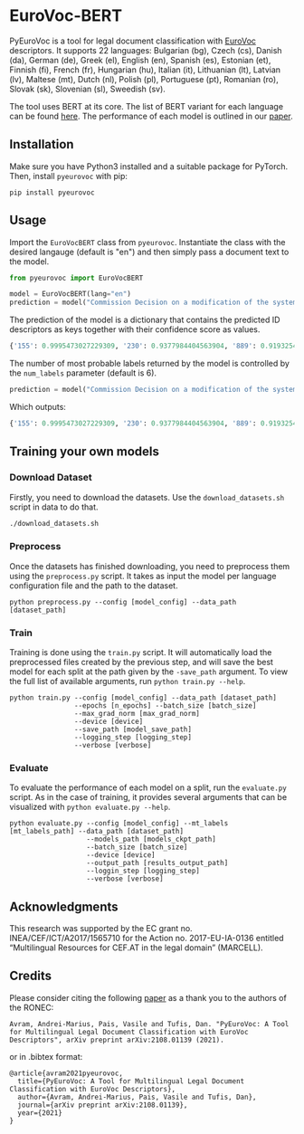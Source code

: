 # EuroVoc-BERT

PyEuroVoc is a tool for legal document classification with [EuroVoc](https://eur-lex.europa.eu/browse/eurovoc.html) descriptors. It supports 22 languages: Bulgarian (bg), Czech (cs), Danish (da), German (de), Greek (el), English (en), Spanish (es), Estonian (et), Finnish (fi), French (fr), Hungarian (hu), Italian (it), Lithuanian (lt), Latvian (lv), Maltese (mt), Dutch (nl), Polish (pl), Portuguese (pt), Romanian (ro), Slovak (sk), Slovenian (sl), Sweedish (sv). 

The tool uses BERT at its core. The list of BERT variant for each language can be found [here](https://github.com/racai-ai/pyeurovoc/blob/master/configs/models.yml). The performance of each model is outlined in our [paper](https://arxiv.org/abs/2108.01139).

## Installation

Make sure you have Python3 installed and a suitable package for PyTorch. Then, install `pyeurovoc` with pip:

```
pip install pyeurovoc
```

## Usage

Import the `EuroVocBERT` class from `pyeurovoc`. Instantiate the class with the desired langauge (default is "en") and then simply pass a document text to the model.

``` python
from pyeurovoc import EuroVocBERT

model = EuroVocBERT(lang="en")
prediction = model("Commission Decision on a modification of the system of aid applied in Italy in respect of shipbuilding")
```

The prediction of the model is a dictionary that contains the predicted ID descriptors as keys together with their confidence score as values.

``` python
{'155': 0.9995473027229309, '230': 0.9377984404563904, '889': 0.9193254113197327, '1519': 0.714003324508667, '5020': 0.5, '5541': 0.5}
```

The number of most probable labels returned by the model is controlled by the `num_labels` parameter (default is 6).


``` python
prediction = model("Commission Decision on a modification of the system of aid applied in Italy in respect of shipbuilding", num_labels=4)
```

Which outputs:
``` python
{'155': 0.9995473027229309, '230': 0.9377984404563904, '889': 0.9193254113197327, '1519': 0.714003324508667}
```

## Training your own models

### Download Dataset

Firstly, you need to download the datasets. Use the `download_datasets.sh` script in data to do that.

``` sh
./download_datasets.sh
```

### Preprocess

Once the datasets has finished downloading, you need to preprocess them using the `preprocess.py` script. It takes as input the model per language configuration file and the path to the dataset.

```
python preprocess.py --config [model_config] --data_path [dataset_path]
```

### Train

Training is done using the `train.py` script. It will automatically load the preprocessed files created by the previous step, and will save the best model for each split at the path given by the `-save_path` argument. To view the full list of available arguments, run `python train.py --help`.

```
python train.py --config [model_config] --data_path [dataset_path] 
                --epochs [n_epochs] --batch_size [batch_size] 
                --max_grad_norm [max_grad_norm]
                --device [device]
                --save_path [model_save_path]
                --logging_step [logging_step]
                --verbose [verbose]
```

### Evaluate

To evaluate the performance of each model on a split, run the `evaluate.py` script. As in the case of training, it provides several arguments that can be visualized with `python evaluate.py --help`.

```
python evaluate.py --config [model_config] --mt_labels [mt_labels_path] --data_path [dataset_path]
                   --models_path [models_ckpt_path] 
                   --batch_size [batch_size]
                   --device [device]
                   --output_path [results_output_path]
                   --loggin_step [logging_step]
                   --verbose [verbose]
```

## Acknowledgments

This research was supported by the EC grant no. INEA/CEF/ICT/A2017/1565710 for the Action no. 2017-EU-IA-0136 entitled “Multilingual Resources for CEF.AT in the legal domain” (MARCELL).

## Credits

Please consider citing the following [paper](https://arxiv.org/abs/2108.01139) as a thank you to the authors of the RONEC: 
```
Avram, Andrei-Marius, Pais, Vasile and Tufis, Dan. "PyEuroVoc: A Tool for Multilingual Legal Document Classification with EuroVoc Descriptors", arXiv preprint arXiv:2108.01139 (2021).
```
or in .bibtex format:
```
@article{avram2021pyeurovoc,
  title={PyEuroVoc: A Tool for Multilingual Legal Document Classification with EuroVoc Descriptors},
  author={Avram, Andrei-Marius, Pais, Vasile and Tufis, Dan},
  journal={arXiv preprint arXiv:2108.01139},
  year={2021}
}
```
